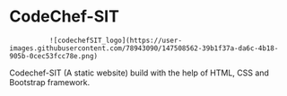 # CodeChef-SIT
              ![codechefSIT_logo](https://user-images.githubusercontent.com/78943090/147508562-39b1f37a-da6c-4b18-905b-0cec53fcc78e.png)

Codechef-SIT (A static website) build with the help of HTML, CSS and Bootstrap framework.
